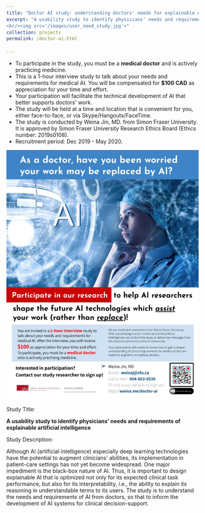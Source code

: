 ```yaml
---
title: "Doctor AI study: understanding doctors' needs for explainable AI"
excerpt: "A usability study to identify physicians’ needs and requirements of explainable artificial intelligence
<br/><img src='/images/user_need_study.jpg'>"
collection: projects
permalink: /doctor-ai.html

---
```



<script>(function(t,e,s,n){var o,a,c;t.SMCX=t.SMCX||[],e.getElementById(n)||(o=e.getElementsByTagName(s),a=o[o.length-1],c=e.createElement(s),c.type="text/javascript",c.async=!0,c.id=n,c.src=["https:"===location.protocol?"https://":"http://","widget.surveymonkey.com/collect/website/js/tRaiETqnLgj758hTBazgd5IivfPEhj_2FUp_2BRFniVOKyoa9qPi2gcoGeC8_2BFBUP6_2Fv.js"].join(""),a.parentNode.insertBefore(c,a))})(window,document,"script","smcx-sdk");</script>

- To participate in the study, you must be a **medical doctor** and is actively practicing medicine.
- This is a 1-hour interview study to talk about your needs and requirements for medical AI. You will be compensated for **$100 CAD** as appreciation for your time and effort.
- Your participation will facilitate the technical development of AI that better supports doctors' work.
- The study will be held at a time and location that is convenient for you, either face-to-face, or via Skype/Hangouts/FaceTime.
- The study is conducted by Weina Jin, MD. from Simon Fraser University. It is approved by Simon Fraser University Research Ethics Board (Ethics number: 2019s0108).
- Recruitment period: Dec 2019 - May 2020.

![doctor-ai-user-stuy-poster](/images/doctor_ai_recruitment_poster.jpg)

Study Title:

**A usability study to identify physicians’ needs and requirements of explainable artificial intelligence**

Study Description:

Although AI (artificial intelligence) especially deep learning technologies have the potential to augment clinicians' abilities, its implementation in patient-care settings has not yet become widespread. One major impediment is the black-box nature of AI. Thus, it is important to design explainable AI that is optimized not only for its expected clinical task performance, but also for its interpretability, i.e., the ability to explain its reasoning in understandable terms to its users. The study is to understand the needs and requirements of AI from doctors, so that to inform the development of AI systems for clinical decision-support.
